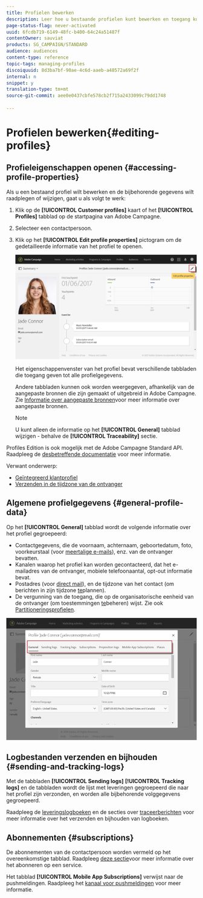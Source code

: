 ```yaml
---
title: Profielen bewerken
description: Leer hoe u bestaande profielen kunt bewerken en toegang kunt krijgen tot contactgegevens, voorkeurskanalen, logbestanden bijhouden, abonnementen, enzovoort.
page-status-flag: never-activated
uuid: 6fcdb719-6149-48fc-b400-64c24a51487f
contentOwner: sauviat
products: SG_CAMPAIGN/STANDARD
audience: audiences
content-type: reference
topic-tags: managing-profiles
discoiquuid: 8d3ba7bf-90ae-4c6d-aaeb-a48572a69f2f
internal: n
snippet: y
translation-type: tm+mt
source-git-commit: aee0e0437cbfe578cb2f715a2433099c79dd1748

---
```



# Profielen bewerken{#editing-profiles}

## Profieleigenschappen openen {#accessing-profile-properties}

Als u een bestaand profiel wilt bewerken en de bijbehorende gegevens wilt raadplegen of wijzigen, gaat u als volgt te werk:

1. Klik op de **[!UICONTROL Customer profiles]** kaart of het **[!UICONTROL Profiles]** tabblad op de startpagina van Adobe Campagne.
1. Selecteer een contactpersoon.
1. Klik op het **[!UICONTROL Edit profile properties]** pictogram om de gedetailleerde informatie van het profiel te openen.

   ![](assets/profile_creation2.png)

   Het eigenschappenvenster van het profiel bevat verschillende tabbladen die toegang geven tot alle profielgegevens.

   Andere tabbladen kunnen ook worden weergegeven, afhankelijk van de aangepaste bronnen die zijn gemaakt of uitgebreid in Adobe Campagne. Zie [Informatie over aangepaste bronnen](../../developing/using/data-model-concepts.md)voor meer informatie over aangepaste bronnen.

   >[!NOTE]
   >
   >U kunt alleen de informatie op het **[!UICONTROL General]** tabblad wijzigen - behalve de **[!UICONTROL Traceability]** sectie.

Profiles Edition is ook mogelijk met de Adobe Campagne Standard API. Raadpleeg de [desbetreffende documentatie](../../api/using/updating-profiles.md) voor meer informatie.

Verwant onderwerp:

* [Geïntegreerd klantprofiel](../../audiences/using/integrated-customer-profile.md)
* [Verzenden in de tijdzone van de ontvanger](../../sending/using/sending-messages-at-the-recipient-s-time-zone.md)

## Algemene profielgegevens {#general-profile-data}

Op het **[!UICONTROL General]** tabblad wordt de volgende informatie over het profiel gegroepeerd:

* Contactgegevens, die de voornaam, achternaam, geboortedatum, foto, voorkeurstaal (voor [meertalige e-mails](../../channels/using/creating-a-multilingual-email.md)), enz. van de ontvanger bevatten.
* Kanalen waarop het profiel kan worden gecontacteerd, dat het e-mailadres van de ontvanger, mobiele telefoonaantal, opt-out informatie bevat.
* Postadres (voor [direct mail](../../channels/using/about-direct-mail.md)), en de tijdzone van het contact (om berichten in zijn tijdzone [te](../../sending/using/sending-messages-at-the-recipient-s-time-zone.md)plannen).
* De vergunning van de toegang, die op de organisatorische eenheid van de ontvanger (om toestemmingen [te](../../administration/using/about-access-management.md)beheren) wijst. Zie ook [Partitioneringsprofielen](../../administration/using/organizational-units.md#partitioning-profiles).

![](assets/profile_creation4.png)

## Logbestanden verzenden en bijhouden {#sending-and-tracking-logs}

Met de tabbladen **[!UICONTROL Sending logs]** **[!UICONTROL Tracking logs]** en de tabbladen wordt de lijst met leveringen gegroepeerd die naar het profiel zijn verzonden, en worden alle bijbehorende volggegevens gegroepeerd.

Raadpleeg de [leveringslogboeken](../../sending/using/monitoring-a-delivery.md#delivery-logs) en de secties over [traceerberichten](../../sending/using/tracking-messages.md) voor meer informatie over het verzenden en bijhouden van logboeken.

## Abonnementen {#subscriptions}

De abonnementen van de contactpersoon worden vermeld op het overeenkomstige tabblad. Raadpleeg [deze sectie](../../audiences/using/about-subscriptions.md)voor meer informatie over het abonneren op een service.

Het tabblad **[!UICONTROL Mobile App Subscriptions]** verwijst naar de pushmeldingen. Raadpleeg het [kanaal voor pushmeldingen](../../channels/using/about-push-notifications.md) voor meer informatie.
